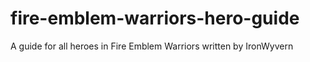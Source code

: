 # fire-emblem-warriors-hero-guide
A guide for all heroes in Fire Emblem Warriors written by IronWyvern
